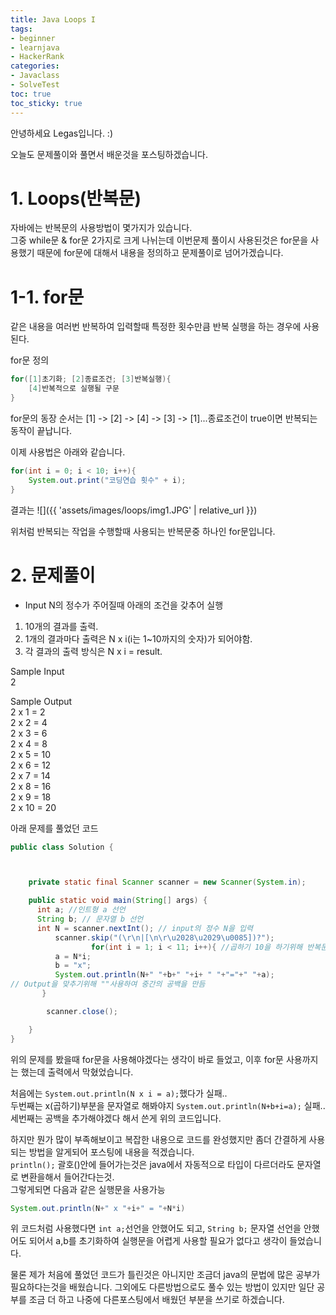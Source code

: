 ```yaml
---
title: Java Loops I
tags:
- beginner
- learnjava
- HackerRank
categories:
- Javaclass
- SolveTest
toc: true
toc_sticky: true
---
```


안녕하세요 Legas입니다. :)

오늘도 문제풀이와 풀면서 배운것을 포스팅하겠습니다.

# 1. Loops(반복문)

자바에는 반복문의 사용방법이 몇가지가 있습니다.  
그중 while문 & for문 2가지로 크게 나뉘는데 이번문제 풀이시 사용된것은 for문을 사용했기 때문에 for문에 대해서 내용을 정의하고 문제풀이로 넘어가겠습니다.

# 1-1. for문
같은 내용을 여러번 반복하여 입력할때  특정한 횟수만큼 반복 실행을 하는 경우에 사용된다.
  
for문 정의  
```java
for([1]초기화; [2]종료조건; [3]반복실행){
    [4]반복적으로 실행될 구문
}
```
for문의 동장 순서는 [1] -> [2] -> [4] -> [3] -> [1]...종료조건이 true이면 반복되는 동작이 끝납니다.  

이제 사용법은 아래와 같습니다.  

```java
for(int i = 0; i < 10; i++){
    System.out.print("코딩연습 횟수" + i);
}
```
결과는 
![]({{ 'assets/images/loops/img1.JPG' | relative_url }})

위처럼 반복되는 작업을 수행할때 사용되는 반복문중 하나인 for문입니다.  

# 2. 문제풀이
* Input N의 정수가 주어질때 아래의 조건을 갖추어 실행  
1. 10개의 결과를 출력.
2. 1개의 결과마다 출력은 N x i(i는 1~10까지의 숫자)가 되어야함.
3. 각 결과의 출력 방식은 N x i = result.

Sample Input  
2  

Sample Output  
2 x 1 = 2  
2 x 2 = 4  
2 x 3 = 6  
2 x 4 = 8  
2 x 5 = 10  
2 x 6 = 12  
2 x 7 = 14  
2 x 8 = 16  
2 x 9 = 18  
2 x 10 = 20  

아래 문제를 풀었던 코드

```java
public class Solution {



    private static final Scanner scanner = new Scanner(System.in);

    public static void main(String[] args) {
      int a; //인트형 a 선언
      String b; // 문자열 b 선언
      int N = scanner.nextInt(); // input의 정수 N을 입력
          scanner.skip("(\r\n|[\n\r\u2028\u2029\u0085])?");
                  for(int i = 1; i < 11; i++){ //곱하기 10을 하기위해 반복문 사용
          a = N*i;
          b = "x";
          System.out.println(N+" "+b+" "+i+ " "+"="+" "+a);
// Output을 맞추기위해 ""사용하여 중간의 공백을 만듬
       }

        scanner.close();

    }
}
```
위의 문제를 봤을때 for문을 사용해야겠다는 생각이 바로 들었고, 이후 for문 사용까지는 했는데
출력에서 막혔었습니다.  

처음에는 `System.out.println(N x i = a);`했다가 실패..  
두번째는 x(곱하기)부분을 문자열로 해봐야지 `System.out.println(N+b+i=a);` 실패..
세번째는 공백을 추가해야겠다 해서 쓴게 위의 코드입니다.  

하지만 뭔가 많이 부족해보이고 복잡한 내용으로 코드를 완성했지만 좀더 간결하게 사용되는 방법을 알게되어 포스팅에 내용을 적겠습니다.  
`println();` 괄호()안에 들어가는것은 java에서 자동적으로 타입이 다르더라도 문자열로 변환을해서 들어간다는것.  
그렇게되면 다음과 같은 실행문을 사용가능  
```java
System.out.println(N+" x "+i+" = "+N*i)
```
위 코드처럼 사용했다면 `int a;`선언을 안했어도 되고, `String b;` 문자열 선언을 안했어도 되어서 a,b를 초기화하여 실행문을 어렵게 사용할 필요가 없다고 생각이 들었습니다.  

물론 제가 처음에 풀었던 코드가 틀린것은 아니지만 조금더 java의 문법에 많은 공부가 필요하다는것을 배웠습니다.
그외에도 다른방법으로도 풀수 있는 방법이 있지만 일단 공부를 조금 더 하고 나중에 다른포스팅에서 배웠던 부분을 쓰기로 하겠습니다.
